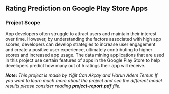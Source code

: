 ## Rating Prediction on Google Play Store Apps

### Project Scope

App developers often struggle to attract users and maintain their interest over time. However, by understanding the factors associated with high app scores, developers can develop strategies to increase user engagement and create a positive user experience, ultimately contributing to higher scores and increased app usage. The data mining applications that are used in this project use certain features of apps in the Google Play Store to help developers predict how many out of 5 ratings their app will receive.

_**Note:** This project is made by Yiğit Can Akçay and Harun Adem Temur. If you want to learn much more about the project and see the different model results please consider reading **project-report.pdf** file._
